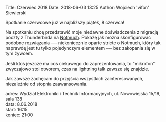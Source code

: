 Title: Czerwiec 2018
Date: 2018-06-03 13:25
Author: Wojciech 'vifon' Siewierski

Spotkanie czerwcowe już w najbliższy piątek, 8 czerwca!

Na spotkaniu chcę przedstawić moje niedawne doświadczenia z migracją
poczty z Thunderbirda na [Notmuch](https://notmuchmail.org/). Pokażę
jak można skonfigurować podobne rozwiązania --- niekoniecznie oparte
stricte o Notmuch, który tak naprawdę jest tu tylko pojedynczym
elementem --- bez zakopania się w tym żywcem.

Jeśli ktoś jeszcze ma coś ciekawego do zaprezentowania, to "mikrofon"
zwyczajowo stoi otworem, czas na lightning talk zawsze się znajdzie.

Jak zawsze zachęcam do przyjścia wszystkich zainteresowanych,
niezależnie od stopnia zaawansowania.

adres: Wydział Elektroniki i Technik Informacyjnych, ul. Nowowiejska 15/19, sala 138  
data: 8.06.2018  
start: 16:15  
koniec: 21:00
